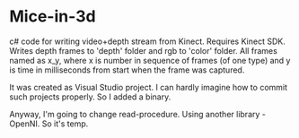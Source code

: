 Mice-in-3d
==========


c# code for writing video+depth stream from Kinect. Requires Kinect SDK.
Writes depth frames to 'depth' folder and rgb to 'color' folder. All frames named as x_y, 
where x is number in sequence of frames (of one type) and y is time in milliseconds from start 
when the frame was captured.


It was created as Visual Studio project. I can hardly imagine how to commit such projects properly.
So I added a binary.

Anyway, I'm going to change read-procedure. Using another library - OpenNI. So it's temp.